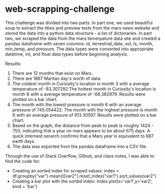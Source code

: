 # web-scrapping-challenge

This challenge was divided into two parts. In part one, we used beautiful soup to extract the titles and preview texts from the mars news website and stored the data into a python data structure - a list of dictonaries. In part two, we scraped the data from the mars temerpature data site and created a pandas dataframe with seven columns: id, terrestrial_date, sol, ls, month, min_temp, and pressure. The data types were converted into appropriate datetime, int, and float data types before beginning analysis. 

Results:
1. There are 12 months that exist on Mars.
2. There are 1867 Maritan day's worth of data.
3. The coldest month in Curiosity's location is month 3 with a average temperature of -83.307292.The hottest month in Curiosity's location is month 8 with a average temperature of -68.382979. Results were plotted on a bar chart.
4. The month with the lowest pressure is month 6 with an average pressure of 745.054422. The month with the highest pressure is month 9 with an average pressure of 913.30597. Results were plotted on a bar chart. 
5. Based on the graph, the distance from peak to peak is roughly 1424 - 750, indicating that a year on mars appears to be about 675 days. A quick internest serarch confirms that a Mars year is equivalent to 687 earth days.
6. The data was exported from the pandas dataframe into a CSV file.

Through the use of Stack Overflow, Github, and class notes, I was able to find the code for:
 - Creating an sorted index for scraped values: index = df.groupby("var").mean()[var2"].reset_index("var1").sort_values(var2")
 - Creating a bar plot with the sorted index: index.plot(x='var1',y='var2', kind = 'bar')





